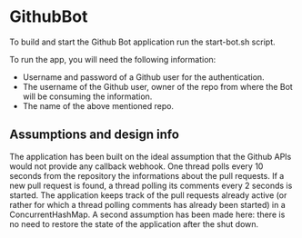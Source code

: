 # GithubBot

To build and start the Github Bot application run the start-bot.sh script.

To run the app, you will need the following information: 
* Username and password of a Github user for the authentication.
* The username of the Github user, owner of the repo from where the Bot will be consuming the information.
* The name of the above mentioned repo.

## Assumptions and design info

The application has been built on the ideal assumption that the Github APIs would not provide any callback webhook. One thread polls every 10 seconds from the repository the informations about the pull requests. If a new pull request is found, a thread polling its comments every 2 seconds is started. The application keeps track of the pull requests already active (or rather for which a thread polling comments has already been started) in a ConcurrentHashMap. A second assumption has been made here: there is no need to restore the state of the application after the shut down.



